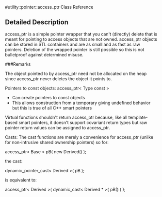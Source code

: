 #utility::pointer::access\_ptr Class Reference

Detailed Description
--------------------

access\_ptr is a simple pointer wrapper that you can't (directly) delete that is meant for pointing to access objects that are not owned. access\_ptr objects can be stored in STL containers and are as small and as fast as raw pointers. Deletion of the wrapped pointer is still possible so this is not bulletproof against determined misuse.

###Remarks   

The object pointed to by access\_ptr need not be allocated on the heap since access\_ptr never deletes the object it points to.

Pointers to const objects: access\_ptr\< Type const \>

-   Can create pointers to const objects
-   This allows construction from a temporary giving undefined behavior but this is true of all C++ smart pointers

Virtual functions shouldn't return access\_ptr because, like all template-based smart pointers, it doesn't support covariant return types but raw pointer return values can be assigned to access\_ptr.

Casts: The cast functions are merely a convenience for access\_ptr (unlike for non-intrusive shared ownership pointers) so for:

access\_ptr\< Base \> pB( new Derived() );

the cast:

dynamic\_pointer\_cast\< Derived \>( pB );

is equivalent to:

access\_ptr\< Derived \>( dynamic\_cast\< Derived \* \>( pB() ) );